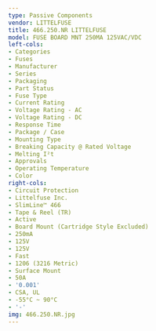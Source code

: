 ```yaml
---
type: Passive Components
vendor: LITTELFUSE
title: 466.250.NR LITTELFUSE
model: FUSE BOARD MNT 250MA 125VAC/VDC
left-cols:
- Categories
- Fuses
- Manufacturer
- Series
- Packaging 
- Part Status
- Fuse Type
- Current Rating
- Voltage Rating - AC
- Voltage Rating - DC
- Response Time
- Package / Case
- Mounting Type
- Breaking Capacity @ Rated Voltage
- Melting I²t
- Approvals
- Operating Temperature
- Color
right-cols:
- Circuit Protection
- Littelfuse Inc.
- SlimLine™ 466
- Tape & Reel (TR) 
- Active
- Board Mount (Cartridge Style Excluded)
- 250mA
- 125V
- 125V
- Fast
- 1206 (3216 Metric)
- Surface Mount
- 50A
- '0.001'
- CSA, UL
- -55°C ~ 90°C
- '-'
img: 466.250.NR.jpg
---
```

